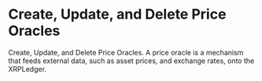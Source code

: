 # Create, Update, and Delete Price Oracles

Create, Update, and Delete Price Oracles. A price oracle is a mechanism that feeds external data, such as asset prices, and exchange rates, onto the XRPLedger.
